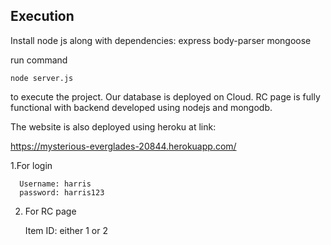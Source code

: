 
## Execution
Install node js along with dependencies:
express
body-parser
mongoose

run command 

`node server.js`

to execute the project.
Our database is deployed on Cloud. RC page is fully functional with backend developed using nodejs and mongodb.

The website is also deployed using heroku at link:

https://mysterious-everglades-20844.herokuapp.com/

1.For login

      Username: harris
      password: harris123
2. For RC page

      Item ID: either 1 or 2
